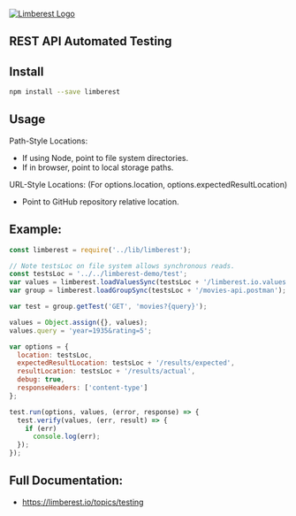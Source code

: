 [![Limberest Logo](https://limberest.github.io/limberest/img/logo.png)](https://limberest.io)

## REST API Automated Testing

## Install
```bash
npm install --save limberest
```

## Usage
Path-Style Locations:
 - If using Node, point to file system directories. 
 - If in browser, point to local storage paths.
 
URL-Style Locations:
(For options.location, options.expectedResultLocation)
 - Point to GitHub repository relative location.
 
## Example:
```javascript
const limberest = require('../lib/limberest');

// Note testsLoc on file system allows synchronous reads.
const testsLoc = '../../limberest-demo/test';
var values = limberest.loadValuesSync(testsLoc + '/limberest.io.values');
var group = limberest.loadGroupSync(testsLoc + '/movies-api.postman');

var test = group.getTest('GET', 'movies?{query}');

values = Object.assign({}, values);
values.query = 'year=1935&rating=5';

var options = {
  location: testsLoc,
  expectedResultLocation: testsLoc + '/results/expected',
  resultLocation: testsLoc + '/results/actual',
  debug: true,
  responseHeaders: ['content-type']
};

test.run(options, values, (error, response) => {
  test.verify(values, (err, result) => {
    if (err)
      console.log(err);
  });
});
```

## Full Documentation:
  - https://limberest.io/topics/testing